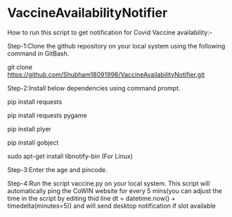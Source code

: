 # VaccineAvailabilityNotifier

How to run this script to get notification for Covid Vaccine availability:-

Step-1:Clone the github repository on your local system using the following command in GitBash.

git clone https://github.com/Shubham18091998/VaccineAvailabilityNotifier.git

Step-2:Install below dependencies using command prompt.

pip install requests

pip install requests pygame

pip install plyer

pip install gobject

sudo apt-get install libnotify-bin (For Linux)

Step-3:Enter the age and pincode.

Step-4:Run the script vaccine.py on your local system. This script will automatically ping the CoWIN website for every 5 mins(you can adjust the time in the script by editing thid line dt = datetime.now() + timedelta(minutes=5)) and will send desktop notification if slot available
